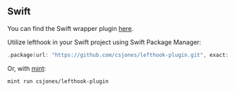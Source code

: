 ## Swift

You can find the Swift wrapper plugin [here](https://github.com/csjones/lefthook-plugin).

Utilize lefthook in your Swift project using Swift Package Manager:

```swift
.package(url: "https://github.com/csjones/lefthook-plugin.git", exact: "1.10.2"),
```

Or, with [mint](https://github.com/yonaskolb/Mint):

```bash
mint run csjones/lefthook-plugin
```
